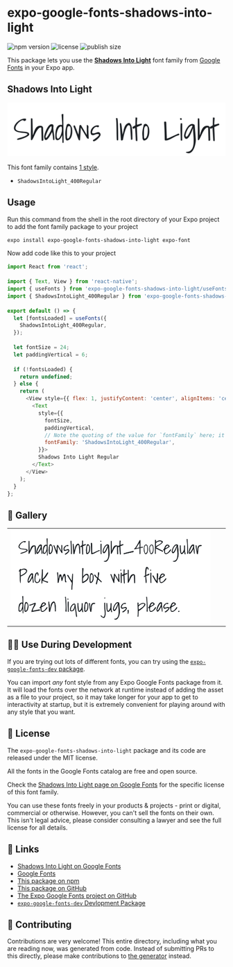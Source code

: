 # expo-google-fonts-shadows-into-light

![npm version](https://flat.badgen.net/npm/v/expo-google-fonts-shadows-into-light)
![license](https://flat.badgen.net/github/license/expo/google-fonts)
![publish size](https://flat.badgen.net/packagephobia/install/expo-google-fonts-shadows-into-light)

This package lets you use the [**Shadows Into Light**](https://fonts.google.com/specimen/Shadows+Into+Light) font family from [Google Fonts](https://fonts.google.com/) in your Expo app.

## Shadows Into Light

![Shadows Into Light](./font-family.png)

This font family contains [1 style](#-gallery).

- `ShadowsIntoLight_400Regular`

## Usage

Run this command from the shell in the root directory of your Expo project to add the font family package to your project
```sh
expo install expo-google-fonts-shadows-into-light expo-font
```

Now add code like this to your project
```js
import React from 'react';

import { Text, View } from 'react-native';
import { useFonts } from 'expo-google-fonts-shadows-into-light/useFonts';
import { ShadowsIntoLight_400Regular } from 'expo-google-fonts-shadows-into-light/400Regular';

export default () => {
  let [fontsLoaded] = useFonts({
    ShadowsIntoLight_400Regular,
  });

  let fontSize = 24;
  let paddingVertical = 6;

  if (!fontsLoaded) {
    return undefined;
  } else {
    return (
      <View style={{ flex: 1, justifyContent: 'center', alignItems: 'center' }}>
        <Text
          style={{
            fontSize,
            paddingVertical,
            // Note the quoting of the value for `fontFamily` here; it expects a string!
            fontFamily: 'ShadowsIntoLight_400Regular',
          }}>
          Shadows Into Light Regular
        </Text>
      </View>
    );
  }
};

```

## 🔡 Gallery


||||
|-|-|-|
|![ShadowsIntoLight_400Regular](.//400Regular/ShadowsIntoLight_400Regular.ttf.png)||||


## 👩‍💻 Use During Development

If you are trying out lots of different fonts, you can try using the [`expo-google-fonts-dev` package](https://github.com/freeboub/google-fonts/tree/master/font-packages/dev#readme).

You can import *any* font style from any Expo Google Fonts package from it. It will load the fonts
over the network at runtime instead of adding the asset as a file to your project, so it may take longer
for your app to get to interactivity at startup, but it is extremely convenient
for playing around with any style that you want.

## 📖 License

The `expo-google-fonts-shadows-into-light` package and its code are released under the MIT license.

All the fonts in the Google Fonts catalog are free and open source.

Check the [Shadows Into Light page on Google Fonts](https://fonts.google.com/specimen/Shadows+Into+Light) for the specific license of this font family.

You can use these fonts freely in your products & projects - print or digital, commercial or otherwise. However, you can't sell the fonts on their own. This isn't legal advice, please consider consulting a lawyer and see the full license for all details.

## 🔗 Links

- [Shadows Into Light on Google Fonts](https://fonts.google.com/specimen/Shadows+Into+Light)
- [Google Fonts](https://fonts.google.com/)
- [This package on npm](https://www.npmjs.com/package/expo-google-fonts-shadows-into-light)
- [This package on GitHub](https://github.com/freeboub/google-fonts/tree/master/font-packages/shadows-into-light)
- [The Expo Google Fonts project on GitHub](https://github.com/freeboub/google-fonts)
- [`expo-google-fonts-dev` Devlopment Package](https://github.com/freeboub/google-fonts/tree/master/font-packages/dev)

## 🤝 Contributing

Contributions are very welcome! This entire directory, including what you are reading now, was generated from code. Instead of submitting PRs to this directly, please make contributions to [the generator](https://github.com/freeboub/google-fonts/tree/master/packages/generator) instead.
